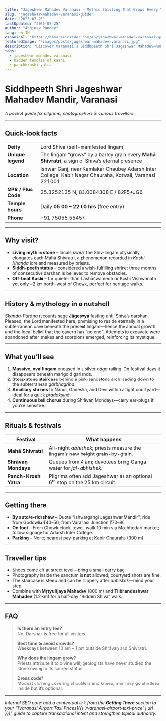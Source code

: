 ```yaml
---
title: "Jageshwar Mahadev Varanasi – Mythic Shivling That Grows Every Year"
slug: "jageshwar-mahadev-varanasi-guide"
date: "2025-07-25"
lastUpdated: "2025-07-25"
author: "Abhinav Pandey"
lang: en-IN
canonical: "https://banarasinsider.com/en/jageshwar-mahadev-varanasi-guide/"
featuredImage: "/images/posts/jageshwar-mahadev-varanasi.jpg"
description: "Discover Varanasi’s Siddhpeeth Shri Jageshwar Mahadev—home to a self-growing Shiv lingam, hidden in Ishwargangi’s lanes."
tags:
  - jageshwar mahadev varanasi
  - hidden temples of kashi
  - panchkroshi yatra
---
```


# Siddhpeeth **Shri Jageshwar Mahadev Mandir**, Varanasi  
*A pocket guide for pilgrims, photographers & curious travellers*

---

## Quick-look facts

| | |
|---|---|
| **Deity** | Lord Shiva (self-manifested lingam) |
| **Unique legend** | The lingam “grows” by a barley grain every **Mahā Shivratri**, a sign of Shiva’s eternal presence |
| **Location** | Ishwar Ganj, near Kamlakar Chaubey Adarsh Inter College, Kabir Nagar Chauraha, Kotwali, Varanasi 221001 |
| **GPS / Plus Code** | 25.3252135 N, 83.0084308 E  /  82F5+JG6 |
| **Temple hours** | Daily **05 00 – 22 00 hrs** (free entry) |
| **Phone** | +91 75055 55457 |

---

## Why visit?

* **Living myth in stone** – locals swear the Shiv-lingam physically elongates each Mahā Shivratri, a phenomenon recorded in *Kashi-Khaṇḍa* lore and measured by priests.  
* **Siddh-peeth status** – considered a wish-fulfilling shrine; three months of consecutive darshan is believed to remove obstacles.  
* **Off-beat Kashi** – far quieter than Dashāśwamedh or Kashi Vishwanath yet only ~2 km north-west of Chowk, perfect for heritage walks.

---

## History & mythology in a nutshell  

*Skanda-Purāṇa* recounts sage **Jāgeṣvya** fasting until Shiva’s darshan. Pleased, the Lord manifested here, promising to reside eternally in a subterranean cave beneath the present lingam—hence the annual growth and the local belief that the cavern has “no end”. Attempts to excavate were abandoned after snakes and scorpions emerged, reinforcing its mystique.

---

## What you’ll see

1. **Massive, oval lingam** encased in a silver *nāga* railing. On festival days it disappears beneath marigold garlands.  
2. **Steep stone staircase** behind a pink-sandstone arch leading down to the subterranean *garbhagriha*.  
3. **Ancillary shrines** to Nandi, Ganesha, and Devi within a tight courtyard—ideal for a quick *pradakṣiṇā*.  
4. **Continuous bell chorus** during Shrāvaṇ Mondays—carry ear-plugs if you’re sensitive.

---

## Rituals & festivals

| Festival | What happens |
|-----------|--------------|
| **Mahā Shivratri** | All-night *abhishek*; priests measure the lingam’s new height grain-by-grain. |
| **Shrāvaṇ Mondays** | Queues from 4 am; devotees bring Ganga water for *jal-abhishek*. |
| **Panch-Kroshi Yatra** | Pilgrims often add Jageshwar as an optional 6ᵗʰ stop on the 25 km circuit. |

---

## Getting there

* **By auto/e-rickshaw** – Quote “Ishwargangi Jageshwar Mandir”; ride from Godowlia ₹40–50, from Varanasi Junction ₹70–80.  
* **On foot** – From Chowk clock-tower, walk 10 min via Machhodari market; follow signage for Adarsh Inter College.  
* **Parking** – None; nearest pay-parking at Kabir Chauraha (300 m).

---

## Traveller tips

* Shoes come off at street level—bring a small carry bag.  
* Photography inside the sanctum is **not** allowed; courtyard shots are fine.  
* The staircase is steep and can be slippery after *abhishek*—mind your step.  
* Combine with **Mṛtyuñjaya Mahadev** (800 m) and **Tilbhandeshwar Mahadev** (1.2 km) for a half-day “Hidden Shiva” walk.

---

## FAQ

> **Is there an entry fee?**  
> No. Darshan is free for all visitors.  
>
> **Best time to avoid crowds?**  
> Weekdays between 10 am – 1 pm outside Shrāvaṇ and Shivratri.  
>
> **Why does the lingam grow?**  
> Priests attribute it to divine will; geologists have never studied the stone owing to its sacred status.  
>
> **Dress code?**  
> Modest clothing covering shoulders and knees; men may go shirtless inside but it’s optional.  

---

*Internal SEO note: add a contextual link from the **Getting There** section to your “[Varanasi Airport Taxi Prices]({{ '/varanasi-airport-taxi-price' | url }})” guide to capture transactional intent and strengthen topical authority.*